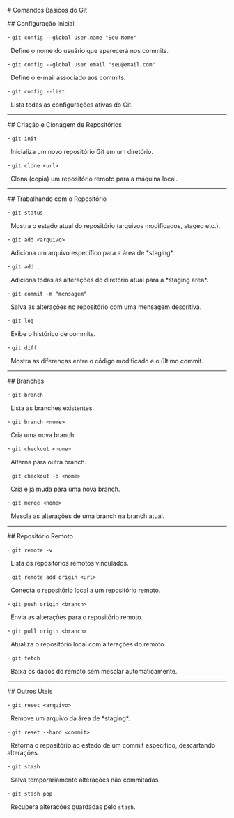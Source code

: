 \# Comandos Básicos do Git



\## Configuração Inicial

\- `git config --global user.name "Seu Nome"`  

&nbsp; Define o nome do usuário que aparecerá nos commits.  



\- `git config --global user.email "seu@email.com"`  

&nbsp; Define o e-mail associado aos commits.  



\- `git config --list`  

&nbsp; Lista todas as configurações ativas do Git.  



---



\## Criação e Clonagem de Repositórios

\- `git init`  

&nbsp; Inicializa um novo repositório Git em um diretório.  



\- `git clone <url>`  

&nbsp; Clona (copia) um repositório remoto para a máquina local.  



---



\## Trabalhando com o Repositório

\- `git status`  

&nbsp; Mostra o estado atual do repositório (arquivos modificados, staged etc.).  



\- `git add <arquivo>`  

&nbsp; Adiciona um arquivo específico para a área de \*staging\*.  



\- `git add .`  

&nbsp; Adiciona todas as alterações do diretório atual para a \*staging area\*.  



\- `git commit -m "mensagem"`  

&nbsp; Salva as alterações no repositório com uma mensagem descritiva.  



\- `git log`  

&nbsp; Exibe o histórico de commits.  



\- `git diff`  

&nbsp; Mostra as diferenças entre o código modificado e o último commit.  



---



\## Branches

\- `git branch`  

&nbsp; Lista as branches existentes.  



\- `git branch <nome>`  

&nbsp; Cria uma nova branch.  



\- `git checkout <nome>`  

&nbsp; Alterna para outra branch.  



\- `git checkout -b <nome>`  

&nbsp; Cria e já muda para uma nova branch.  



\- `git merge <nome>`  

&nbsp; Mescla as alterações de uma branch na branch atual.  



---



\## Repositório Remoto

\- `git remote -v`  

&nbsp; Lista os repositórios remotos vinculados.  



\- `git remote add origin <url>`  

&nbsp; Conecta o repositório local a um repositório remoto.  



\- `git push origin <branch>`  

&nbsp; Envia as alterações para o repositório remoto.  



\- `git pull origin <branch>`  

&nbsp; Atualiza o repositório local com alterações do remoto.  



\- `git fetch`  

&nbsp; Baixa os dados do remoto sem mesclar automaticamente.  



---



\## Outros Úteis

\- `git reset <arquivo>`  

&nbsp; Remove um arquivo da área de \*staging\*.  



\- `git reset --hard <commit>`  

&nbsp; Retorna o repositório ao estado de um commit específico, descartando alterações.  



\- `git stash`  

&nbsp; Salva temporariamente alterações não commitadas.  



\- `git stash pop`  

&nbsp; Recupera alterações guardadas pelo `stash`.  



